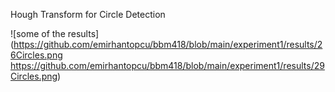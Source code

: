 Hough Transform for Circle Detection 

![some of the results](https://github.com/emirhantopcu/bbm418/blob/main/experiment1/results/26Circles.png https://github.com/emirhantopcu/bbm418/blob/main/experiment1/results/29Circles.png)
